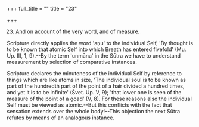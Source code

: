 +++
full_title = ""
title = "23"

+++


23. And on account of the very word, and of measure.

Scripture directly applies the word 'aṇu' to the individual Self, 'By thought is to be known that atomic Self into which Breath has entered fivefold' (Mu. Up. III, 1, 9).--By the term 'unmāna' in the Sūtra we have to understand measurement by selection of comparative instances.

 Scripture declares the minuteness of the individual Self by reference to things which are like atoms in size, 'The individual soul is to be known as part of the hundredth part of the point of a hair divided a hundred times, and yet it is to be infinite' (Śvet. Up. V, 9); 'that lower one is seen of the measure of the point of a goad' (V, 8). For these reasons also the individual Self must be viewed as atomic.--But this conflicts with the fact that sensation extends over the whole body!--This objection the next Sūtra refutes by means of an analogous instance.

